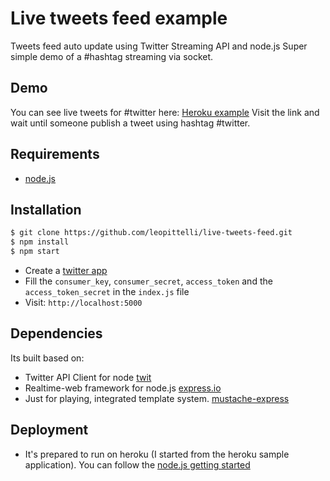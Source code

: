 Live tweets feed example
========================

Tweets feed auto update using Twitter Streaming API and node.js
Super simple demo of a #hashtag streaming via socket.

Demo
----
You can see live tweets for #twitter here: [Heroku example](https://live-tweets-feed.herokuapp.com)
Visit the link and wait until someone publish a tweet using hashtag #twitter.

Requirements
--------
* [node.js](http://nodejs.org/)

Installation
------------
```sh
$ git clone https://github.com/leopittelli/live-tweets-feed.git
$ npm install
$ npm start
```
* Create a [twitter app](https://dev.twitter.com/apps/new)
* Fill the ```consumer_key```, ```consumer_secret```, ```access_token``` and the ```access_token_secret``` in the ```index.js``` file
* Visit: ```http://localhost:5000```

Dependencies
------------
Its built based on:
* Twitter API Client for node [twit](https://github.com/ttezel/twit)
* Realtime-web framework for node.js [express.io](https://github.com/techpines/express.io)
* Just for playing, integrated template system. [mustache-express](https://github.com/bryanburgers/node-mustache-express)

Deployment
----------
* It's prepared to run on heroku (I started from the heroku sample application). You can follow the [node.js getting started](https://devcenter.heroku.com/articles/getting-started-with-nodejs)
